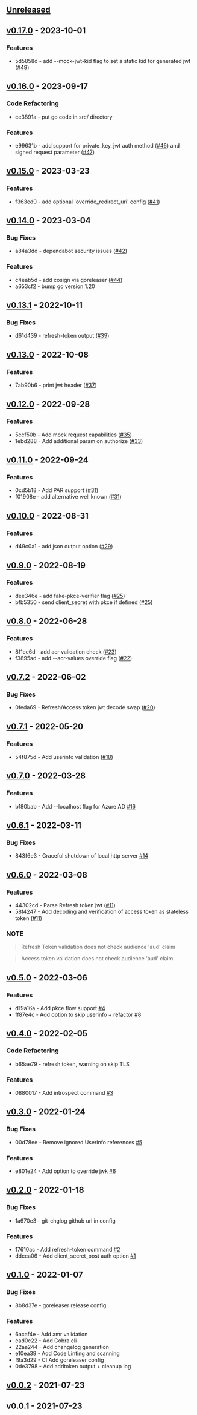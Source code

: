 <a name="unreleased"></a>
## [Unreleased]


<a name="v0.17.0"></a>
## [v0.17.0] - 2023-10-01
### Features
- 5d5858d - add --mock-jwt-kid flag to set a static kid for generated jwt ([#49](https://github.com/vdbulcke/oidc-client-demo/issues/49))


<a name="v0.16.0"></a>
## [v0.16.0] - 2023-09-17
### Code Refactoring
- ce3891a - put go code in src/ directory

### Features
- e99631b - add support for private_key_jwt auth method ([#46](https://github.com/vdbulcke/oidc-client-demo/issues/46)) and signed request parameter ([#47](https://github.com/vdbulcke/oidc-client-demo/issues/47))


<a name="v0.15.0"></a>
## [v0.15.0] - 2023-03-23
### Features
- f363ed0 - add optional 'override_redirect_uri' config ([#41](https://github.com/vdbulcke/oidc-client-demo/issues/41))


<a name="v0.14.0"></a>
## [v0.14.0] - 2023-03-04
### Bug Fixes
- a84a3dd - dependabot security issues ([#42](https://github.com/vdbulcke/oidc-client-demo/issues/42))

### Features
- c4eab5d - add cosign via goreleaser  ([#44](https://github.com/vdbulcke/oidc-client-demo/issues/44))
- a653cf2 - bump go version 1.20


<a name="v0.13.1"></a>
## [v0.13.1] - 2022-10-11
### Bug Fixes
- d61d439 - refresh-token output ([#39](https://github.com/vdbulcke/oidc-client-demo/issues/39))


<a name="v0.13.0"></a>
## [v0.13.0] - 2022-10-08
### Features
- 7ab90b6 - print jwt header ([#37](https://github.com/vdbulcke/oidc-client-demo/issues/37))


<a name="v0.12.0"></a>
## [v0.12.0] - 2022-09-28
### Features
- 5ccf50b - Add mock request capabilities ([#35](https://github.com/vdbulcke/oidc-client-demo/issues/35))
- 1ebd288 - Add additional param on authorize ([#33](https://github.com/vdbulcke/oidc-client-demo/issues/33))


<a name="v0.11.0"></a>
## [v0.11.0] - 2022-09-24
### Features
- 0cd5b18 - Add PAR support ([#31](https://github.com/vdbulcke/oidc-client-demo/issues/31))
- f01908e - add alternative well known ([#31](https://github.com/vdbulcke/oidc-client-demo/issues/31))


<a name="v0.10.0"></a>
## [v0.10.0] - 2022-08-31
### Features
- d49c0a1 - add json output option ([#29](https://github.com/vdbulcke/oidc-client-demo/issues/29))


<a name="v0.9.0"></a>
## [v0.9.0] - 2022-08-19
### Features
- dee346e - add fake-pkce-verifier flag  ([#25](https://github.com/vdbulcke/oidc-client-demo/issues/25))
- bfb5350 - send client_secret with pkce if defined ([#25](https://github.com/vdbulcke/oidc-client-demo/issues/25))


<a name="v0.8.0"></a>
## [v0.8.0] - 2022-06-28
### Features
- 8f1ec6d - add acr validation check ([#23](https://github.com/vdbulcke/oidc-client-demo/issues/23))
- f3895ad - add --acr-values override flag ([#22](https://github.com/vdbulcke/oidc-client-demo/issues/22))


<a name="v0.7.2"></a>
## [v0.7.2] - 2022-06-02
### Bug Fixes
- 0feda69 - Refresh/Access token jwt decode swap ([#20](https://github.com/vdbulcke/oidc-client-demo/issues/20))


<a name="v0.7.1"></a>
## [v0.7.1] - 2022-05-20
### Features
- 54f875d - Add userinfo validation ([#18](https://github.com/vdbulcke/oidc-client-demo/issues/18))


<a name="v0.7.0"></a>
## [v0.7.0] - 2022-03-28
### Features
- b180bab - Add --localhost flag for Azure AD [#16](https://github.com/vdbulcke/oidc-client-demo/issues/16)


<a name="v0.6.1"></a>
## [v0.6.1] - 2022-03-11
### Bug Fixes
- 843f6e3 - Graceful shutdown of local http server [#14](https://github.com/vdbulcke/oidc-client-demo/issues/14)


<a name="v0.6.0"></a>
## [v0.6.0] - 2022-03-08
### Features
- 44302cd - Parse Refresh token jwt ([#11](https://github.com/vdbulcke/oidc-client-demo/issues/11))
- 58f4247 - Add decoding and verification of access token as stateless token ([#11](https://github.com/vdbulcke/oidc-client-demo/issues/11))

### NOTE


> Refresh Token validation does not check audience 'aud' claim



> Access token validation does not check audience 'aud' claim



<a name="v0.5.0"></a>
## [v0.5.0] - 2022-03-06
### Features
- d19a16a - Add pkce flow support [#4](https://github.com/vdbulcke/oidc-client-demo/issues/4)
- ff87e4c - Add option to skip userinfo + refactor [#8](https://github.com/vdbulcke/oidc-client-demo/issues/8)


<a name="v0.4.0"></a>
## [v0.4.0] - 2022-02-05
### Code Refactoring
- b65ae79 - refresh token, warning on skip TLS

### Features
- 0880017 - Add introspect command [#3](https://github.com/vdbulcke/oidc-client-demo/issues/3)


<a name="v0.3.0"></a>
## [v0.3.0] - 2022-01-24
### Bug Fixes
- 00d78ee - Remove ignored Userinfo  references [#5](https://github.com/vdbulcke/oidc-client-demo/issues/5)

### Features
- e801e24 - Add option to override jwk [#6](https://github.com/vdbulcke/oidc-client-demo/issues/6)


<a name="v0.2.0"></a>
## [v0.2.0] - 2022-01-18
### Bug Fixes
- 1a670e3 - git-chglog github url in config

### Features
- 17610ac - Add refresh-token command [#2](https://github.com/vdbulcke/oidc-client-demo/issues/2)
- ddcca06 - Add client_secret_post auth option [#1](https://github.com/vdbulcke/oidc-client-demo/issues/1)


<a name="v0.1.0"></a>
## [v0.1.0] - 2022-01-07
### Bug Fixes
- 8b8d37e - goreleaser release config

### Features
- 6acaf4e - Add amr validation
- ead0c22 - Add Cobra  cli
- 22aa244 - Add changelog generation
- e10ea39 - Add Code Linting and scanning
- f9a3d29 - CI Add goreleaser config
- 0de3798 - Add addtoken output + cleanup log


<a name="v0.0.2"></a>
## [v0.0.2] - 2021-07-23

<a name="v0.0.1"></a>
## v0.0.1 - 2021-07-23

[Unreleased]: https://github.com/vdbulcke/oidc-client-demo/compare/v0.17.0...HEAD
[v0.17.0]: https://github.com/vdbulcke/oidc-client-demo/compare/v0.16.0...v0.17.0
[v0.16.0]: https://github.com/vdbulcke/oidc-client-demo/compare/v0.15.0...v0.16.0
[v0.15.0]: https://github.com/vdbulcke/oidc-client-demo/compare/v0.14.0...v0.15.0
[v0.14.0]: https://github.com/vdbulcke/oidc-client-demo/compare/v0.13.1...v0.14.0
[v0.13.1]: https://github.com/vdbulcke/oidc-client-demo/compare/v0.13.0...v0.13.1
[v0.13.0]: https://github.com/vdbulcke/oidc-client-demo/compare/v0.12.0...v0.13.0
[v0.12.0]: https://github.com/vdbulcke/oidc-client-demo/compare/v0.11.0...v0.12.0
[v0.11.0]: https://github.com/vdbulcke/oidc-client-demo/compare/v0.10.0...v0.11.0
[v0.10.0]: https://github.com/vdbulcke/oidc-client-demo/compare/v0.9.0...v0.10.0
[v0.9.0]: https://github.com/vdbulcke/oidc-client-demo/compare/v0.8.0...v0.9.0
[v0.8.0]: https://github.com/vdbulcke/oidc-client-demo/compare/v0.7.2...v0.8.0
[v0.7.2]: https://github.com/vdbulcke/oidc-client-demo/compare/v0.7.1...v0.7.2
[v0.7.1]: https://github.com/vdbulcke/oidc-client-demo/compare/v0.7.0...v0.7.1
[v0.7.0]: https://github.com/vdbulcke/oidc-client-demo/compare/v0.6.1...v0.7.0
[v0.6.1]: https://github.com/vdbulcke/oidc-client-demo/compare/v0.6.0...v0.6.1
[v0.6.0]: https://github.com/vdbulcke/oidc-client-demo/compare/v0.5.0...v0.6.0
[v0.5.0]: https://github.com/vdbulcke/oidc-client-demo/compare/v0.4.0...v0.5.0
[v0.4.0]: https://github.com/vdbulcke/oidc-client-demo/compare/v0.3.0...v0.4.0
[v0.3.0]: https://github.com/vdbulcke/oidc-client-demo/compare/v0.2.0...v0.3.0
[v0.2.0]: https://github.com/vdbulcke/oidc-client-demo/compare/v0.1.0...v0.2.0
[v0.1.0]: https://github.com/vdbulcke/oidc-client-demo/compare/v0.0.2...v0.1.0
[v0.0.2]: https://github.com/vdbulcke/oidc-client-demo/compare/v0.0.1...v0.0.2
